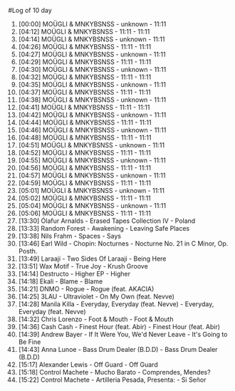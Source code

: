 #Log of 10 day

1. [00:00] MOÜGLI & MNKYBSNSS - unknown - 11:11
1. [04:12] MOÜGLI & MNKYBSNSS - 11:11 - 11:11
1. [04:14] MOÜGLI & MNKYBSNSS - unknown - 11:11
1. [04:26] MOÜGLI & MNKYBSNSS - 11:11 - 11:11
1. [04:27] MOÜGLI & MNKYBSNSS - unknown - 11:11
1. [04:29] MOÜGLI & MNKYBSNSS - 11:11 - 11:11
1. [04:30] MOÜGLI & MNKYBSNSS - unknown - 11:11
1. [04:32] MOÜGLI & MNKYBSNSS - 11:11 - 11:11
1. [04:35] MOÜGLI & MNKYBSNSS - unknown - 11:11
1. [04:37] MOÜGLI & MNKYBSNSS - 11:11 - 11:11
1. [04:38] MOÜGLI & MNKYBSNSS - unknown - 11:11
1. [04:41] MOÜGLI & MNKYBSNSS - 11:11 - 11:11
1. [04:42] MOÜGLI & MNKYBSNSS - unknown - 11:11
1. [04:44] MOÜGLI & MNKYBSNSS - 11:11 - 11:11
1. [04:46] MOÜGLI & MNKYBSNSS - unknown - 11:11
1. [04:48] MOÜGLI & MNKYBSNSS - 11:11 - 11:11
1. [04:51] MOÜGLI & MNKYBSNSS - unknown - 11:11
1. [04:52] MOÜGLI & MNKYBSNSS - 11:11 - 11:11
1. [04:55] MOÜGLI & MNKYBSNSS - unknown - 11:11
1. [04:56] MOÜGLI & MNKYBSNSS - 11:11 - 11:11
1. [04:57] MOÜGLI & MNKYBSNSS - unknown - 11:11
1. [04:59] MOÜGLI & MNKYBSNSS - 11:11 - 11:11
1. [05:01] MOÜGLI & MNKYBSNSS - unknown - 11:11
1. [05:02] MOÜGLI & MNKYBSNSS - 11:11 - 11:11
1. [05:04] MOÜGLI & MNKYBSNSS - unknown - 11:11
1. [05:06] MOÜGLI & MNKYBSNSS - 11:11 - 11:11
1. [13:30] Ólafur Arnalds - Erased Tapes Collection IV - Poland
1. [13:33] Random Forest - Awakening - Leaving Safe Places
1. [13:38] Nils Frahm - Spaces - Says
1. [13:46] Earl Wild - Chopin: Nocturnes - Nocturne No. 21 in C Minor, Op. Posth.
1. [13:49] Laraaji - Two Sides Of Laraaji - Being Here
1. [13:51] Wax Motif - True Joy - Krush Groove
1. [14:14] Destructo - Higher EP - Higher
1. [14:18] Ekali - Blame - Blame
1. [14:21] DNMO - Rogue - Rogue (feat. AKACIA)
1. [14:25] 3LAU - Ultraviolet - On My Own (feat. Nevve)
1. [14:28] Manila Killa - Everyday, Everyday (feat. Nevve) - Everyday, Everyday (feat. Nevve)
1. [14:32] Chris Lorenzo - Foot & Mouth - Foot & Mouth
1. [14:36] Cash Cash - Finest Hour (feat. Abir) - Finest Hour (feat. Abir)
1. [14:39] Andrew Bayer - If It Were You, We'd Never Leave - It's Going to Be Fine
1. [14:43] Anna Lunoe - Bass Drum Dealer (B.D.D) - Bass Drum Dealer (B.D.D)
1. [15:17] Alexander Lewis - Off Guard - Off Guard
1. [15:18] Control Machete - Mucho Barato - Comprendes, Mendes?
1. [15:22] Control Machete - Artilleria Pesada, Presenta: - Si Señor
